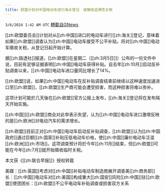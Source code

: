 ```yaml
---
title: 欧盟计划对中国电动车进行海关登记　或徵收追溯性关税
---
```

`3/6/2024 1:42 AM UTC` [轉載自GNews](https://gnews.org/articles/2368822)

[[zh:欧盟委员会]]计划对从[[zh:中国]]进口的电动车进行[[zh:海关]]登记，意味着如果[[zh:欧盟]]调查认为[[zh:中国]]电动车接受不公平补贴，将对[[zh:中国]]电动车徵收关税，从登记日起开始计算。

据[[zh:路透社]]报道，[[zh:欧盟]]在星期二（[[zh:3月5日]]）公布的一份文件中说，目前有足够证据表明[[zh:中国]]电动车获得补贴。自去年[[zh:10月]]启动反补贴调查以来，[[zh:中国]]电动车进口量同比增长了14%。

[[zh:欧盟]]说，如果[[zh:中国]]电动车在反补贴调查结束前继续以这种速度加速进口至[[zh:欧盟]]，[[zh:欧盟]]生产商可能会遭受损害，而这种损害将难以弥补。

这项计划可能於几天後在[[zh:欧盟]]官方公报上发布，[[zh:海关]]登记将在发布隔天开始实施。

[[zh:中国]][[zh:欧盟]]商会对此举表示失望，认为[[zh:中国]]电动车进口激增反映的是[[zh:欧洲]]对电动汽车的需求增长。

[[zh:欧盟]]目前正对[[zh:中国]]电动车启动反补贴调查，[[zh:欧盟]]认为[[zh:中国政府]]通过巨额[[zh:国家]]补贴压低电动车价格，使[[zh:中国]]廉价电动车泛滥[[zh:欧洲]][[zh:市场]]。这项调查预计将於今年[[zh:11月]]结束，但[[zh:欧盟]]可能在今年[[zh:7月]]就开始徵收临时关税。

本文获《[[zh:联合早报]]》授权转载

美媒：[[zh:英国]]考虑对[[zh:中国]]补贴电动车制造商展开调查美[[zh:商务部]]长：[[zh:中国]]电动车对[[zh:美国]]构成重大[[zh:国安]]风险[[zh:中国]]驻[[zh:欧盟]]使团团长：[[zh:欧盟]]不公平电动车补贴调查或损害双方关系
